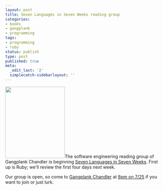 ```yaml
---
layout: post
title: Seven Languages in Seven Weeks reading group
categories:
- books
- gangplank
- programming
tags:
- programming
- ruby
status: publish
type: post
published: true
meta:
  _edit_last: '2'
  simplecatch-sidebarlayout: ''
---
```

<a href="http://www.amazon.com/gp/product/193435659X/ref=as_li_ss_tl?ie=UTF8&amp;tag=wiltblog-20&amp;linkCode=as2&amp;camp=1789&amp;creative=390957&amp;creativeASIN=193435659X"><img class="alignleft" src="http://imagery.pragprog.com/products/195/btlang_xlargecover.jpg?1298589937" alt="" width="190" height="228" /></a>The software engineering reading group of Gangplank Chandler is beginning <a href="http://www.amazon.com/gp/product/193435659X/ref=as_li_ss_tl?ie=UTF8&amp;tag=wiltblog-20&amp;linkCode=as2&amp;camp=1789&amp;creative=390957&amp;creativeASIN=193435659X">Seven Languages in Seven Weeks</a>. First up is Ruby; we'll review the first four days next week.

Our group is open, so come to <a href="http://chandler.gangplankhq.com/">Gangplank Chandler</a> at <a href="http://www.google.com/calendar/event?eid=OWFyY2pwbmpwZGVibGFtc2loMGpoa2M1OGdfMjAxMjA3MjZUMDMwMDAwWiBnYW5ncGxhbmtocS5jb21fMGZnY25iZTJqdWcwYjFiaTQzbTVxdjg2czhAZw&amp;ctz=America/Phoenix">8pm on 7/25</a> if you want to join or just lurk.

